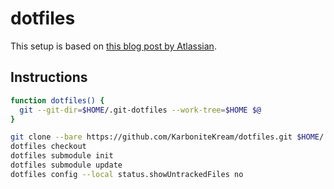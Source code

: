 # dotfiles

This setup is based on [this blog post by Atlassian](https://developer.atlassian.com/blog/2016/02/best-way-to-store-dotfiles-git-bare-repo/).

## Instructions

```bash
function dotfiles() {
  git --git-dir=$HOME/.git-dotfiles --work-tree=$HOME $@
}

git clone --bare https://github.com/KarboniteKream/dotfiles.git $HOME/.git-dotfiles
dotfiles checkout
dotfiles submodule init
dotfiles submodule update
dotfiles config --local status.showUntrackedFiles no
```
